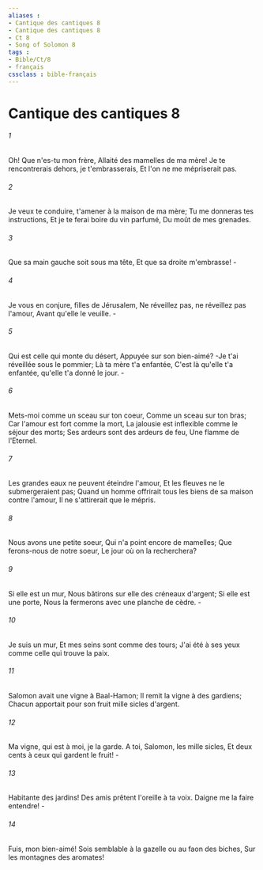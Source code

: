 ```yaml
---
aliases : 
- Cantique des cantiques 8
- Cantique des cantiques 8
- Ct 8
- Song of Solomon 8
tags : 
- Bible/Ct/8
- français
cssclass : bible-français
---
```


# Cantique des cantiques 8

###### 1
Oh! Que n'es-tu mon frère, Allaité des mamelles de ma mère! Je te rencontrerais dehors, je t'embrasserais, Et l'on ne me mépriserait pas.
###### 2
Je veux te conduire, t'amener à la maison de ma mère; Tu me donneras tes instructions, Et je te ferai boire du vin parfumé, Du moût de mes grenades.
###### 3
Que sa main gauche soit sous ma tête, Et que sa droite m'embrasse! -
###### 4
Je vous en conjure, filles de Jérusalem, Ne réveillez pas, ne réveillez pas l'amour, Avant qu'elle le veuille. -
###### 5
Qui est celle qui monte du désert, Appuyée sur son bien-aimé? -Je t'ai réveillée sous le pommier; Là ta mère t'a enfantée, C'est là qu'elle t'a enfantée, qu'elle t'a donné le jour. -
###### 6
Mets-moi comme un sceau sur ton coeur, Comme un sceau sur ton bras; Car l'amour est fort comme la mort, La jalousie est inflexible comme le séjour des morts; Ses ardeurs sont des ardeurs de feu, Une flamme de l'Eternel.
###### 7
Les grandes eaux ne peuvent éteindre l'amour, Et les fleuves ne le submergeraient pas; Quand un homme offrirait tous les biens de sa maison contre l'amour, Il ne s'attirerait que le mépris.
###### 8
Nous avons une petite soeur, Qui n'a point encore de mamelles; Que ferons-nous de notre soeur, Le jour où on la recherchera?
###### 9
Si elle est un mur, Nous bâtirons sur elle des créneaux d'argent; Si elle est une porte, Nous la fermerons avec une planche de cèdre. -
###### 10
Je suis un mur, Et mes seins sont comme des tours; J'ai été à ses yeux comme celle qui trouve la paix.
###### 11
Salomon avait une vigne à Baal-Hamon; Il remit la vigne à des gardiens; Chacun apportait pour son fruit mille sicles d'argent.
###### 12
Ma vigne, qui est à moi, je la garde. A toi, Salomon, les mille sicles, Et deux cents à ceux qui gardent le fruit! -
###### 13
Habitante des jardins! Des amis prêtent l'oreille à ta voix. Daigne me la faire entendre! -
###### 14
Fuis, mon bien-aimé! Sois semblable à la gazelle ou au faon des biches, Sur les montagnes des aromates!
